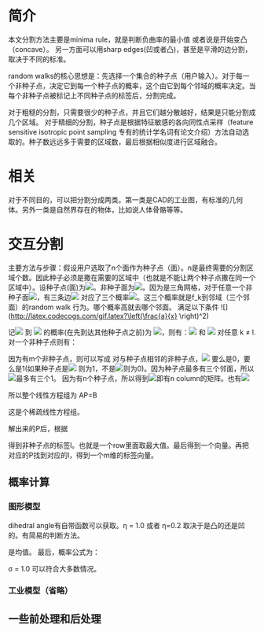 # 简介

本文分割方法主要是minima rule，就是判断负曲率的最小值 或者说是开始变凸（concave）。
另一方面可以用sharp edges(凹或者凸)，甚至是平滑的边分割，取决于不同的标准。

random walks的核心思想是：先选择一个集合的种子点（用户输入）。对于每一个非种子点，决定它到每一个种子点的概率，这个由它到每个邻域的概率决定。当每个非种子点被标记上不同种子点的标签后，分割完成。

对于粗糙的分割，只需要很少的种子点，并且它们越分散越好，结果是只能分割成几个区域。
对于精细的分割，种子点是根据特征敏感的各向同性点采样（feature sensitive isotropic point sampling 专有的统计学名词有论文介绍）方法自动选取的。种子数远远多于需要的区域数，最后根据相似度进行区域融合。

# 相关

对于不同目的，可以把分割分成两类。第一类是CAD的工业图，有标准的几何体。另外一类是自然界存在的物体，比如说人体骨骼等等。

# 交互分割

主要方法与步骤：假设用户选取了n个面作为种子点（面）。n是最终需要的分割区域个数。因此种子必须是撒在需要的区域中（也就是不能让两个种子点撒在同一个区域中）。设种子点(面)为<img src="http://latex.codecogs.com/gif.latex?s_1,s_2....s_n"/>。非种子面为<img src="http://latex.codecogs.com/gif.latex?f_1,f_2.....f_m"/>。因为是三角网格，对于任意一个非种子面<img src="http://latex.codecogs.com/gif.latex?f_k"/>，有三条边<img src="http://latex.codecogs.com/gif.latex?e_{k,1},e_{k,2},e_{k,3}"/> 对应了三个概率<img src="http://latex.codecogs.com/gif.latex?p_{k,1},p_{k,2},p_{k,3}"/>。这三个概率就是f_k到邻域（三个邻面）的random walk 行为。哪个概率高就去哪个邻面。
满足以下条件
![](http://latex.codecogs.com/gif.latex?\left(\frac{a}{x} \right)^2)

记<img src="http://latex.codecogs.com/gif.latex?f_k"/> 到 <img src="http://latex.codecogs.com/gif.latex?s_l"/> 的概率(在先到达其他种子点之前)为 <img src="http://latex.codecogs.com/gif.latex?P^l(f_k)"/>，则有：<img src="http://latex.codecogs.com/gif.latex?P^l(s_l) = 1"/> 和 <img src="http://latex.codecogs.com/gif.latex?P^l(s_k)=0"/> 对任意 k ≠ l.
对一个非种子点则有：


因为有m个非种子点，则可以写成 
对与种子点相邻的非种子点，<img src="http://latex.codecogs.com/gif.latex?P^l(f_k)"/> 要么是0，要么是1(如果种子点是<img src="http://latex.codecogs.com/gif.latex?s_l"/> 则为1，不是<img src="http://latex.codecogs.com/gif.latex?s_l"/>则为0)。因为种子点最多有三个邻面，所以<img src="http://latex.codecogs.com/gif.latex?B^l"/>最多有三个1。
因为有n个种子点，所以得到<img src="http://latex.codecogs.com/gif.latex?P_{mxn}"/>即有n column的矩阵。也有<img src="http://latex.codecogs.com/gif.latex?B = (B_1，...,B_n)"/>

所以整个线性方程组为  AP=B

这是个稀疏线性方程组。

解出来的P后，根据
 
得到非种子点的标签l。也就是一个row里面取最大值。最后得到一个向量。再把对应的P找到对应的l，得到一个m维的标签向量。

## 概率计算
### 图形模型

dihedral angle有自带函数可以获取。η = 1.0 或者 η=0.2 取决于是凸的还是凹的。有简易的判断方法。

 
是均值。
最后，概率公式为：

σ = 1.0 可以符合大多数情况。

### 工业模型（省略）

## 一些前处理和后处理








